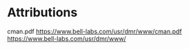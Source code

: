 # Attributions
cman.pdf https://www.bell-labs.com/usr/dmr/www/cman.pdf  
https://www.bell-labs.com/usr/dmr/www/  
